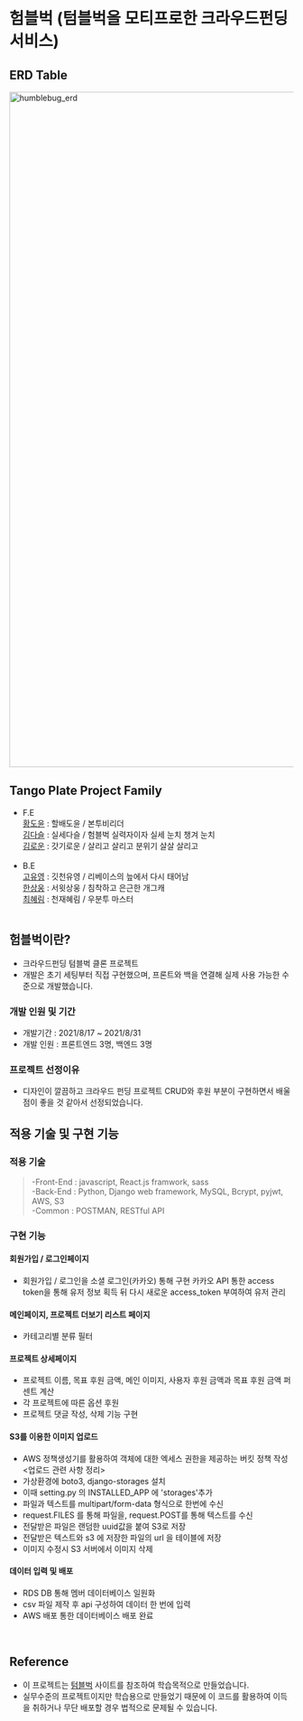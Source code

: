 # 험블벅 (텀블벅을 모티프로한 크라우드펀딩 서비스)

## ERD Table

<img width="1196" alt="humblebug_erd" src="https://user-images.githubusercontent.com/8315252/138204067-0ca63e8f-277f-4ee6-9daf-ea17d6326f73.png">


## Tango Plate Project Family

- F.E<br>
  [황도윤](https://github.com/tec-motive) : 할배도윤 / 본투비리더<br>
  [김다슬](https://github.com/cocacollllla) : 실세다슬 / 험블벅 실력자이자 실세 눈치 챙겨 눈치<br>
  [김로운](https://github.com/lownk) : 갓기로운 / 살리고 살리고 분위기 살살 살리고<br>
  <br>
- B.E<br>
  [고유영](https://github.com/lunayyko) : 깃천유영 / 리베이스의 늪에서 다시 태어남 <br>
  [한상웅](https://github.com/tkddnd82) : 서윗상웅 / 침착하고 은근한 개그캐<br> 
  [최혜림](https://github.com/rimi0108) : 천재혜림 / 우분투 마스터<br> 
  <br>

## 험블벅이란?

- 크라우드펀딩 텀블벅 클론 프로젝트
- 개발은 초기 세팅부터 직접 구현했으며, 프론트와 백을 연결해 실제 사용 가능한 수준으로 개발했습니다.

### 개발 인원 및 기간

- 개발기간 : 2021/8/17 ~ 2021/8/31
- 개발 인원 : 프론트엔드 3명, 백엔드 3명

### 프로젝트 선정이유

- 디자인이 깔끔하고 크라우드 펀딩 프로젝트 CRUD와 후원 부분이 구현하면서 배울 점이 좋을 것 같아서 선정되었습니다.

## 적용 기술 및 구현 기능

### 적용 기술

> -Front-End : javascript, React.js framwork, sass<br>
> -Back-End : Python, Django web framework, MySQL, Bcrypt, pyjwt, AWS, S3<br>
> -Common : POSTMAN, RESTful API

### 구현 기능

#### 회원가입 / 로그인페이지

- 회원가입 / 로그인을 소셜 로그인(카카오) 통해 구현
  카카오 API 통한 access token을 통해 유저 정보 획득 뒤 다시 새로운 access_token 부여하여 유저 관리

#### 메인페이지, 프로젝트 더보기 리스트 페이지

- 카테고리별 분류 필터

#### 프로젝트 상세페이지

- 프로젝트 이름, 목표 후원 금액, 메인 이미지, 사용자 후원 금액과 목표 후원 금액 퍼센트 계산
- 각 프로젝트에 따른 옵션 후원
- 프로젝트 댓글 작성, 삭제 기능 구현

#### S3를 이용한 이미지 업로드
- AWS 정책생성기를 활용하여 객체에 대한 엑세스 권한을 제공하는 버킷 정책 작성 <업로드 관련 사항 정리>  
- 가상환경에 boto3, django-storages 설치  
- 이때 setting.py 의 INSTALLED_APP 에 'storages'추가  
- 파일과 텍스트를 multipart/form-data 형식으로 한번에 수신  
- request.FILES 를 통해 파일을, request.POST를 통해 텍스트를 수신   
- 전달받은 파일은 랜덤한 uuid값을 붙여 S3로 저장  
- 전달받은 텍스트와 s3 에 저장한 파일의 url 을 테이블에 저장  
- 이미지 수정시 S3 서버에서 이미지 삭제  

#### 데이터 입력 및 배포
- RDS DB 통해 멤버 데이터베이스 일원화
- csv 파일 제작 후 api 구성하여 데이터 한 번에 입력
- AWS 배포 통한 데이터베이스 배포 완료

<br>

## Reference

- 이 프로젝트는 [텀블벅](https://www.tumblebug.com/) 사이트를 참조하여 학습목적으로 만들었습니다.
- 실무수준의 프로젝트이지만 학습용으로 만들었기 때문에 이 코드를 활용하여 이득을 취하거나 무단 배포할 경우 법적으로 문제될 수 있습니다.
